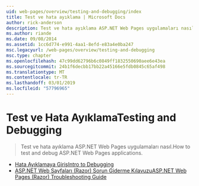 ```yaml
---
uid: web-pages/overview/testing-and-debugging/index
title: Test ve hata ayıklama | Microsoft Docs
author: rick-anderson
description: Test ve hata ayıklama ASP.NET Web Pages uygulamaları nasıl.
ms.author: riande
ms.date: 09/08/2014
ms.assetid: 1cc6d774-e991-4aa1-8efd-e83a4e0ba247
msc.legacyurl: /web-pages/overview/testing-and-debugging
msc.type: chapter
ms.openlocfilehash: 47c99dd62796b6c0849ff1832550690aee6e43ea
ms.sourcegitcommit: 24b1f6decbb17bb22a45166e5fdb0845c65af498
ms.translationtype: MT
ms.contentlocale: tr-TR
ms.lasthandoff: 03/01/2019
ms.locfileid: "57796965"
---
```

<a name="testing-and-debugging"></a><span data-ttu-id="109e4-103">Test ve Hata Ayıklama</span><span class="sxs-lookup"><span data-stu-id="109e4-103">Testing and Debugging</span></span>
====================
> <span data-ttu-id="109e4-104">Test ve hata ayıklama ASP.NET Web Pages uygulamaları nasıl.</span><span class="sxs-lookup"><span data-stu-id="109e4-104">How to test and debug ASP.NET Web Pages applications.</span></span>


- [<span data-ttu-id="109e4-105">Hata Ayıklamaya Giriş</span><span class="sxs-lookup"><span data-stu-id="109e4-105">Intro to Debugging</span></span>](introduction-to-debugging.md)
- [<span data-ttu-id="109e4-106">ASP.NET Web Sayfaları (Razor) Sorun Giderme Kılavuzu</span><span class="sxs-lookup"><span data-stu-id="109e4-106">ASP.NET Web Pages (Razor) Troubleshooting Guide</span></span>](aspnet-web-pages-razor-troubleshooting-guide.md)
